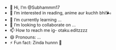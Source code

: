 - 👋 Hi, I’m @Subhammm17
- 👀 I’m interested in reading, anime aur kuchh bhi!🌬️
- 🌱 I’m currently learning ...
- 💞️ I’m looking to collaborate on ...
- 📫 How to reach me ig- otaku.editzzzz
- 😄 Pronouns: ...
- ⚡ Fun fact: Zinda hunnn 🥲

<!---
Subhammm17/Subhammm17 is a ✨ special ✨ repository because its `README.md` (this file) appears on your GitHub profile.
You can click the Preview link to take a look at your changes.
--->
